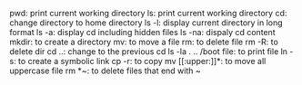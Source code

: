  pwd: print current working directory
 ls: print current working directory
 cd: change directory to home directory
 ls -l: display current directory in long format
 ls -a: display cd including hidden files
 ls -na: dispaly cd content
mkdir: to create a directory
mv: to move a file
rm: to delete file
rm -R: to delete dir
cd ..: change to the previous cd
ls -la . .. /boot
file: to print file
ln -s: to create a symbolic link
cp -r: to copy
mv [[:upper:]]*: to move all uppercase file
rm *~: to delete files that end with ~  
